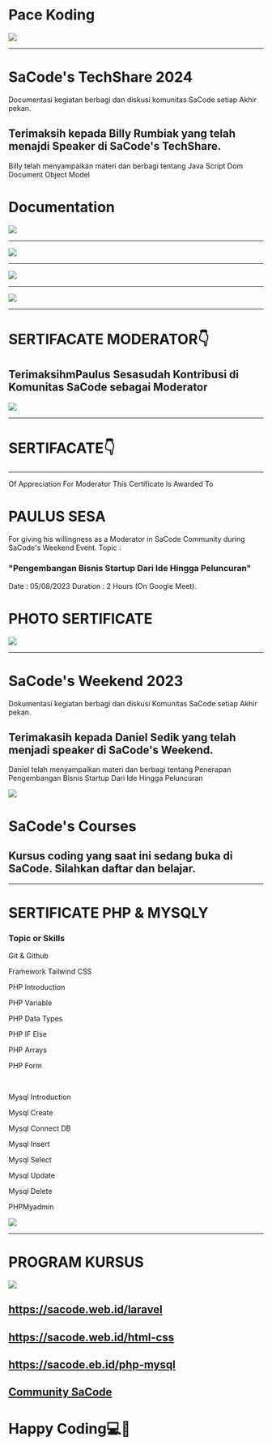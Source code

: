 # Pace Koding
![](./paulus_sesa.jpeg) <hr>


# SaCode's TechShare 2024
<p>Documentasi kegiatan berbagi dan diskusi
komunitas SaCode setiap Akhir pekan.</p>

<h2>Terimaksih kepada Billy Rumbiak
yang telah menajdi Speaker di SaCode's TechShare.</h2>

<p>Billy telah menyampaikan materi dan berbagi tentang Java Script Dom 
<span>Document Object Model </span> </p>

# Documentation
![](./foto5.png) <hr>
![](./foto6.png) <hr>
![](./foto7.png) <hr>
![](./foto8.png) <hr>



# SERTIFACATE MODERATOR👇 
<h2>Terimaksihm<span>Paulus Sesa</span>sudah Kontribusi di Komunitas SaCode sebagai Moderator </h2>

![](./TechShare.png) <hr>


# SERTIFACATE👇 
<hr>
Of Appreciation For Moderator 
This Certificate Is Awarded To
<h1>PAULUS SESA</h1>
For giving his willingness as a Moderator in SaCode Community during SaCode's Weekend Event.
Topic :<h3>"Pengembangan Bisnis Startup Dari Ide Hingga Peluncuran"</h3>
Date  : 05/08/2023
Duration : 2 Hours (On Google Meet).


# PHOTO SERTIFICATE
![](./certificate.jpeg) <hr>

# SaCode's Weekend 2023
<p>Dokumentasi kegiatan berbagi dan diskusi 
Komunitas SaCode setiap Akhir pekan.</p>


<h2>Terimakasih kepada Daniel Sedik
yang telah menjadi speaker
di SaCode's Weekend.</h2>

<p>Daniel telah menyampaikan materi dan berbagi
tentang Penerapan Pengembangan Bisnis Startup 
Dari Ide Hingga Peluncuran</p>

![](./weekend.jpeg)


# SaCode's Courses
<h2>Kursus coding yang saat ini sedang buka di SaCode.
Silahkan daftar dan belajar.</h2> <hr>

# SERTIFICATE PHP & MYSQLY
<h3>Topic or Skills</h3>
<p>Git & Github</p> 			
<p>Framework Tailwind CSS</p>	
<p>PHP Introduction</p>			
<p>PHP Variable</p>				
<p>PHP Data Types</p>			
<p>PHP IF Else</p>				
<p>PHP Arrays</p>				
<p>PHP Form</p>					
<br>
<p>Mysql Introduction</p>
<p>Mysql Create</p>
<p>Mysql Connect DB</p>
<p>Mysql Insert</p>
<p>Mysql Select</p>
<p>Mysql Update</p>
<p>Mysql Delete</p>
<p>PHPMyadmin</p>

![](./paul.png)
<hr>

# PROGRAM KURSUS
![](./kursus.jpeg)
## https://sacode.web.id/laravel
## https://sacode.web.id/html-css
## https://sacode.eb.id/php-mysql


## [Community SaCode](https://www.sacode.web.id/)
<H1>Happy Coding💻🚀</H1>


